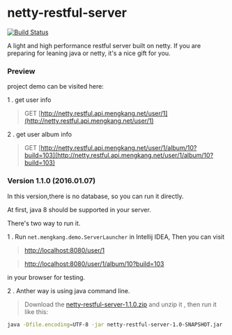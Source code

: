 # netty-restful-server
[![Build Status](https://travis-ci.org/zhoumengkang/netty-restful-server.svg?branch=master)](https://travis-ci.org/zhoumengkang/netty-restful-server)

A light and high performance restful server built on netty. If you are preparing for leaning java or netty, it's a nice gift for you.

### Preview

project demo can be visited here:

1 . get user info 

> GET   [http://netty.restful.api.mengkang.net/user/1](http://netty.restful.api.mengkang.net/user/1)

2 . get user album info 

> GET   [http://netty.restful.api.mengkang.net/user/1/album/10?build=103](http://netty.restful.api.mengkang.net/user/1/album/10?build=103)

### Version 1.1.0 (2016.01.07)

In this version,there is no database, so you can run it directly.

At first, java 8 should be supported in your server.

There's two way to run it.

1 . Run `net.mengkang.demo.ServerLauncher` in Intellij IDEA, Then you can visit 

> [http://localhost:8080/user/1](http://localhost:8080/user/1) 

> [http://localhost:8080/user/1/album/10?build=103](http://localhost:8080/user/1/album/10?build=103)

in your browser for testing.

2 . Anther way is using java command line. 

> Download the 
> [netty-restful-server-1.1.0.zip](https://github.com/zhoumengkang/netty-light-api-server/releases/download/1.1.0/netty-light-api-server-1.1.0.zip) 
> and unzip it , then run it like this:

```sh
java -Dfile.encoding=UTF-8 -jar netty-restful-server-1.0-SNAPSHOT.jar
```